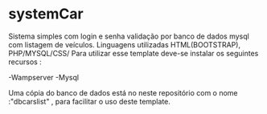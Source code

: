 # systemCar
Sistema simples com login e senha validação por banco de dados mysql com listagem de veículos. Linguagens utilizadas HTML(BOOTSTRAP), PHP/MYSQL/CSS/
Para utilizar esse template deve-se instalar os seguintes recursos : 

-Wampserver
-Mysql

Uma cópia do banco de dados está no neste repositório com o nome :"dbcarslist" , para facilitar o uso deste template.
